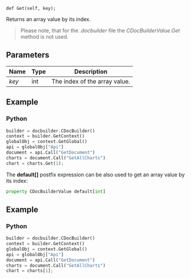 `def Get(self, key);`

Returns an array value by its index.

> Please note, that for the *.docbuilder* file the *CDocBuilderValue.Get* method is not used.

## Parameters

| Name  | Type | Description                   |
| ----- | ---- | ----------------------------- |
| *key* | int  | The index of the array value. |

## Example

### Python

``` py
builder = docbuilder.CDocBuilder()
context = builder.GetContext()
globalObj = context.GetGlobal()
api = globalObj["Api"]
document = api.Call("GetDocument")
charts = document.Call("GetAllCharts")
chart = charts.Get(1);
```

The **default\[]** postfix expression can be also used to get an array value by its index:

``` py
property CDocBuilderValue default[int]
```

## Example

### Python

``` py
builder = docbuilder.CDocBuilder()
context = builder.GetContext()
globalObj = context.GetGlobal()
api = globalObj["Api"]
document = api.Call("GetDocument")
charts = document.Call("GetAllCharts")
chart = charts[1];
```
